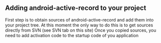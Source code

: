 ## Adding android-active-record to your project ##
First step is to obtain sources of android-active-record and add them into your project tree. At this moment the only way to do this is to get sources directly from SVN (see SVN tab on this site) Once you copied sources, you need to add activation code to the startup code of you application
